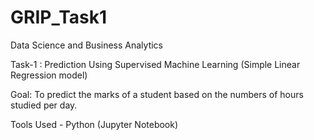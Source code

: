 # GRIP_Task1

Data Science and Business Analytics 

Task-1 : Prediction Using Supervised Machine Learning (Simple Linear Regression model)

Goal: To predict the marks of a student based on the numbers of hours studied per day. 

Tools Used - Python (Jupyter Notebook)
